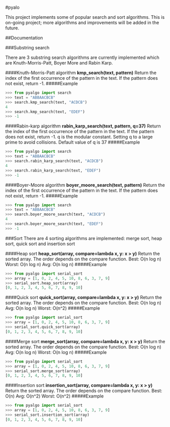 #pyalo

This project implements some of popular search and sort algorithms. This is on-going project; more algorithms and improvements will be added in the future.

##Documentation

###Substring search

There are 3 substring search algorithms are currently implemented which are Knuth-Morris-Patt, Boyer More and Rabin Karp.

####Knuth-Morris-Patt algorithm
**kmp_search(text, pattern)**
Return the index of the first occurrence of the pattern in the text. If the pattern does not exist, return -1.
#####Example
```python
>>> from pyalgo import search
>>> text = "ABBAACBCB"
>>> search.kmp_search(text, "ACDCB")
4
>>> search.kmp_search(text, "EDEF")
>>> -1
```

####Rabin-karp algorithm
**rabin_karp_search(text, pattern, q=37)**
Return the index of the first occurrence of the pattern in the text. If the pattern does not exist, return -1.
q is the modular constant. Setting q to a large prime to avoid collisions. Default value of q is 37
#####Example
```python
>>> from pyalgo import search
>>> text = "ABBAACBCB"
>>> search.rabin_karp_search(text, "ACDCB")
4
>>> search.rabin_karp_search(text, "EDEF")
>>> -1
```

####Boyer-Moore algorithm
**boyer_moore_search(text, pattern)**
Return the index of the first occurrence of the pattern in the text. If the pattern does not exist, return -1.
#####Example
```python
>>> from pyalgo import search
>>> text = "ABBAACBCB"
>>> search.boyer_moore_search(text, "ACDCB")
4
>>> search.boyer_moore_search(text, "EDEF")
>>> -1
```

###Sort
There are 4 sorting algorithms are implemented: merge sort, heap sort, quick sort and insertion sort

####Heap sort
**heap_sort(array, compare=lambda x, y: x > y)**
Return the sorted array. The order depends on the compare function.
Best: O(n log n)
Worst: O(n log n)
Avg: O(n log n)
#####Example
```python
>>> from pyalgo import serial_sort
>>> array = [1, 0, 2, 4, 5, 10, 8, 6, 3, 7, 9]
>>> serial_sort.heap_sort(array)
[0, 1, 2, 3, 4, 5, 6, 7, 8, 9, 10]
```

####Quick sort
**quick_sort(array, compare=lambda x, y: x > y)**
Return the sorted array. The order depends on the compare function.
Best: O(n log n)
Avg: O(n log n)
Worst: O(n^2)
#####Example
```python
>>> from pyalgo import serial_sort
>>> array = [1, 0, 2, 4, 5, 10, 8, 6, 3, 7, 9]
>>> serial_sort.quick_sort(array)
[0, 1, 2, 3, 4, 5, 6, 7, 8, 9, 10]
```

####Merge sort
**merge_sort(array, compare=lambda x, y: x > y)**
Return the sorted array. The order depends on the compare function.
Best: O(n log n)
Avg: O(n log n)
Worst: O(n log n)
#####Example
```python
>>> from pyalgo import serial_sort
>>> array = [1, 0, 2, 4, 5, 10, 8, 6, 3, 7, 9]
>>> serial_sort.merge_sort(array)
[0, 1, 2, 3, 4, 5, 6, 7, 8, 9, 10]
```

####Insertion sort
**insertion_sort(array, compare=lambda x, y: x > y)**
Return the sorted array. The order depends on the compare function.
Best: O(n)
Avg: O(n^2)
Worst: O(n^2)
#####Example
```python
>>> from pyalgo import serial_sort
>>> array = [1, 0, 2, 4, 5, 10, 8, 6, 3, 7, 9]
>>> serial_sort.insertion_sort(array)
[0, 1, 2, 3, 4, 5, 6, 7, 8, 9, 10]
```



